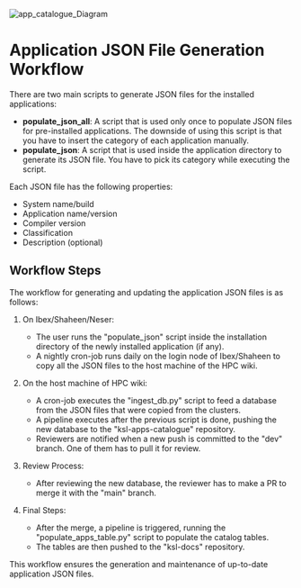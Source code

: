 ![app_catalogue_Diagram](https://github.com/kaust-rccl/ksl-apps-catalogue/assets/141279506/9d8d966f-cea7-4321-adef-e11f5fe7a3b0)

# Application JSON File Generation Workflow

There are two main scripts to generate JSON files for the installed applications:

- **populate_json_all**: A script that is used only once to populate JSON files for pre-installed applications. The downside of using this script is that you have to insert the category of each application manually.
- **populate_json**: A script that is used inside the application directory to generate its JSON file. You have to pick its category while executing the script.

Each JSON file has the following properties:
- System name/build
- Application name/version
- Compiler version
- Classification
- Description (optional)

## Workflow Steps

The workflow for generating and updating the application JSON files is as follows:

1. On Ibex/Shaheen/Neser:
   - The user runs the "populate_json" script inside the installation directory of the newly installed application (if any).
   - A nightly cron-job runs daily on the login node of Ibex/Shaheen to copy all the JSON files to the host machine of the HPC wiki.

2. On the host machine of HPC wiki:
   - A cron-job executes the "ingest_db.py" script to feed a database from the JSON files that were copied from the clusters.
   - A pipeline executes after the previous script is done, pushing the new database to the "ksl-apps-catalogue" repository.
   - Reviewers are notified when a new push is committed to the "dev" branch. One of them has to pull it for review.

3. Review Process:
   - After reviewing the new database, the reviewer has to make a PR to merge it with the "main" branch.

4. Final Steps:
   - After the merge, a pipeline is triggered, running the "populate_apps_table.py" script to populate the catalog tables.
   - The tables are then pushed to the "ksl-docs" repository.

This workflow ensures the generation and maintenance of up-to-date application JSON files.


